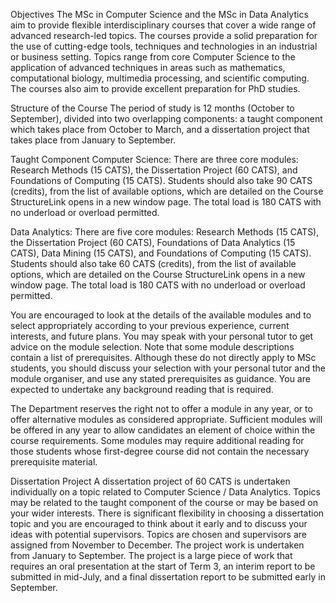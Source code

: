 Objectives
The MSc in Computer Science and the MSc in Data Analytics aim to provide flexible interdisciplinary courses that cover a wide range of advanced research-led topics. The courses provide a solid preparation for the use of cutting-edge tools, techniques and technologies in an industrial or business setting. Topics range from core Computer Science to the application of advanced techniques in areas such as mathematics, computational biology, multimedia processing, and scientific computing. The courses also aim to provide excellent preparation for PhD studies.

Structure of the Course
The period of study is 12 months (October to September), divided into two overlapping components: a taught component which takes place from October to March, and a dissertation project that takes place from January to September.

Taught Component
Computer Science: There are three core modules: Research Methods (15 CATS), the Dissertation Project (60 CATS), and Foundations of Computing (15 CATS). Students should also take 90 CATS (credits), from the list of available options, which are detailed on the Course StructureLink opens in a new window page. The total load is 180 CATS with no underload or overload permitted.

Data Analytics: There are five core modules: Research Methods (15 CATS), the Dissertation Project (60 CATS), Foundations of Data Analytics (15 CATS), Data Mining (15 CATS), and Foundations of Computing (15 CATS). Students should also take 60 CATS (credits), from the list of available options, which are detailed on the Course StructureLink opens in a new window page. The total load is 180 CATS with no underload or overload permitted.

You are encouraged to look at the details of the available modules and to select appropriately according to your previous experience, current interests, and future plans. You may speak with your personal tutor to get advice on the module selection. Note that some module descriptions contain a list of prerequisites. Although these do not directly apply to MSc students, you should discuss your selection with your personal tutor and the module organiser, and use any stated prerequisites as guidance. You are expected to undertake any background reading that is required.

The Department reserves the right not to offer a module in any year, or to offer alternative modules as considered appropriate. Sufficient modules will be offered in any year to allow candidates an element of choice within the course requirements. Some modules may require additional reading for those students whose first-degree course did not contain the necessary prerequisite material.

Dissertation Project
A dissertation project of 60 CATS is undertaken individually on a topic related to Computer Science / Data Analytics. Topics may be related to the taught component of the course or may be based on your wider interests. There is significant flexibility in choosing a dissertation topic and you are encouraged to think about it early and to discuss your ideas with potential supervisors. Topics are chosen and supervisors are assigned from November to December. The project work is undertaken from January to September. The project is a large piece of work that requires an oral presentation at the start of Term 3, an interim report to be submitted in mid-July, and a final dissertation report to be submitted early in September.